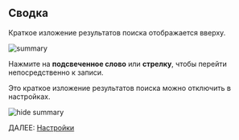 ## Сводка

Краткое изложение результатов поиска отображается вверху.

![summary](pics/dpdict.net/dpdict_summary.png)

Нажмите на **подсвеченное слово** или **стрелку**, чтобы перейти непосредственно к записи.

Это краткое изложение результатов поиска можно отключить в настройках.

![hide summary](pics/dpdict.net/dpdict_settings_summary_hide.png)

ДАЛЕЕ: [Настройки](dpdict_settings.md)